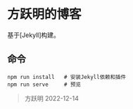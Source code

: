 # 方跃明的博客

基于[Jekyll]构建。

## 命令

```shell
npm run install   # 安装Jekyll依赖和插件
npm run serve     # 预览
```

> 方跃明
> 2022-12-14
